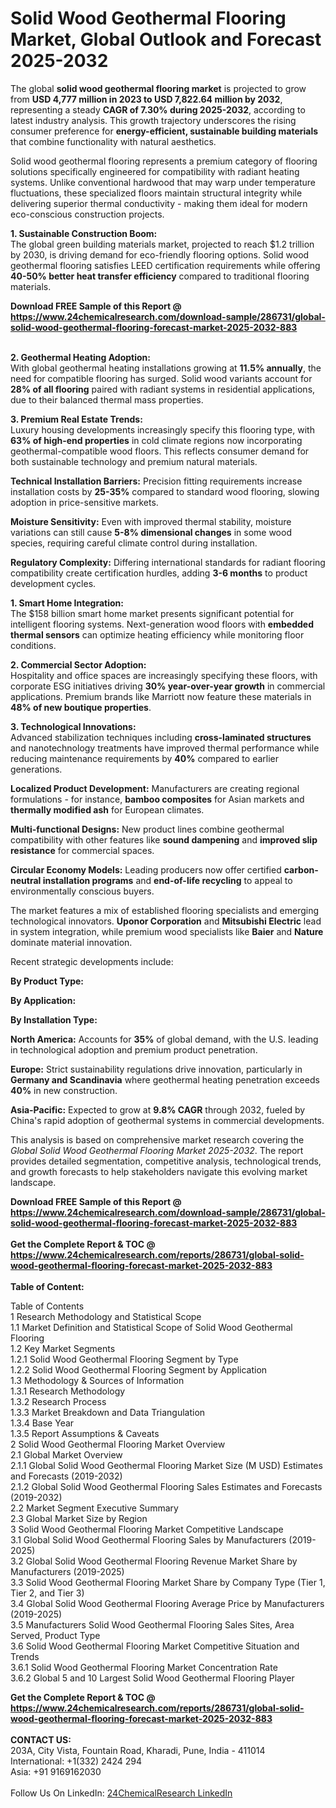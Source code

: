 <h1>Solid Wood Geothermal Flooring Market, Global Outlook and Forecast 2025-2032</h1><p>The global <strong>solid wood geothermal flooring market</strong> is projected to grow from <strong>USD 4,777 million in 2023 to USD 7,822.64 million by 2032</strong>, representing a steady <strong>CAGR of 7.30% during 2025-2032</strong>, according to latest industry analysis. This growth trajectory underscores the rising consumer preference for <strong>energy-efficient, sustainable building materials</strong> that combine functionality with natural aesthetics.</p><p>Solid wood geothermal flooring represents a premium category of flooring solutions specifically engineered for compatibility with radiant heating systems. Unlike conventional hardwood that may warp under temperature fluctuations, these specialized floors maintain structural integrity while delivering superior thermal conductivity - making them ideal for modern eco-conscious construction projects.</p><p><strong>1. Sustainable Construction Boom:</strong><br>
The global green building materials market, projected to reach $1.2 trillion by 2030, is driving demand for eco-friendly flooring options. Solid wood geothermal flooring satisfies LEED certification requirements while offering <strong>40-50% better heat transfer efficiency</strong> compared to traditional flooring materials.</p><div><b>Download FREE Sample of this Report @ 
            <a href="https://www.24chemicalresearch.com/download-sample/286731/global-solid-wood-geothermal-flooring-forecast-market-2025-2032-883">
            https://www.24chemicalresearch.com/download-sample/286731/global-solid-wood-geothermal-flooring-forecast-market-2025-2032-883</a></b></div><br><p><strong>2. Geothermal Heating Adoption:</strong><br>
With global geothermal heating installations growing at <strong>11.5% annually</strong>, the need for compatible flooring has surged. Solid wood variants account for <strong>28% of all flooring</strong> paired with radiant systems in residential applications, due to their balanced thermal mass properties.</p><p><strong>3. Premium Real Estate Trends:</strong><br>
Luxury housing developments increasingly specify this flooring type, with <strong>63% of high-end properties</strong> in cold climate regions now incorporating geothermal-compatible wood floors. This reflects consumer demand for both sustainable technology and premium natural materials.</p><p><strong>Technical Installation Barriers:</strong> Precision fitting requirements increase installation costs by <strong>25-35%</strong> compared to standard wood flooring, slowing adoption in price-sensitive markets.</p><p><strong>Moisture Sensitivity:</strong> Even with improved thermal stability, moisture variations can still cause <strong>5-8% dimensional changes</strong> in some wood species, requiring careful climate control during installation.</p><p><strong>Regulatory Complexity:</strong> Differing international standards for radiant flooring compatibility create certification hurdles, adding <strong>3-6 months</strong> to product development cycles.</p><p><strong>1. Smart Home Integration:</strong><br>
The $158 billion smart home market presents significant potential for intelligent flooring systems. Next-generation wood floors with <strong>embedded thermal sensors</strong> can optimize heating efficiency while monitoring floor conditions.</p><p><strong>2. Commercial Sector Adoption:</strong><br>
Hospitality and office spaces are increasingly specifying these floors, with corporate ESG initiatives driving <strong>30% year-over-year growth</strong> in commercial applications. Premium brands like Marriott now feature these materials in <strong>48% of new boutique properties</strong>.</p><p><strong>3. Technological Innovations:</strong><br>
Advanced stabilization techniques including <strong>cross-laminated structures</strong> and nanotechnology treatments have improved thermal performance while reducing maintenance requirements by <strong>40%</strong> compared to earlier generations.</p><p><strong>Localized Product Development:</strong> Manufacturers are creating regional formulations - for instance, <strong>bamboo composites</strong> for Asian markets and <strong>thermally modified ash</strong> for European climates.</p><p><strong>Multi-functional Designs:</strong> New product lines combine geothermal compatibility with other features like <strong>sound dampening</strong> and <strong>improved slip resistance</strong> for commercial spaces.</p><p><strong>Circular Economy Models:</strong> Leading producers now offer certified <strong>carbon-neutral installation programs</strong> and <strong>end-of-life recycling</strong> to appeal to environmentally conscious buyers.</p><p>The market features a mix of established flooring specialists and emerging technological innovators. <strong>Uponor Corporation</strong> and <strong>Mitsubishi Electric</strong> lead in system integration, while premium wood specialists like <strong>Baier</strong> and <strong>Nature</strong> dominate material innovation.</p><p>Recent strategic developments include:</p><p><strong>By Product Type:</strong></p><p><strong>By Application:</strong></p><p><strong>By Installation Type:</strong></p><p><strong>North America:</strong> Accounts for <strong>35%</strong> of global demand, with the U.S. leading in technological adoption and premium product penetration.</p><p><strong>Europe:</strong> Strict sustainability regulations drive innovation, particularly in <strong>Germany and Scandinavia</strong> where geothermal heating penetration exceeds <strong>40%</strong> in new construction.</p><p><strong>Asia-Pacific:</strong> Expected to grow at <strong>9.8% CAGR</strong> through 2032, fueled by China's rapid adoption of geothermal systems in commercial developments.</p><p>This analysis is based on comprehensive market research covering the <em>Global Solid Wood Geothermal Flooring Market 2025-2032</em>. The report provides detailed segmentation, competitive analysis, technological trends, and growth forecasts to help stakeholders navigate this evolving market landscape.</p><div><b>Download FREE Sample of this Report @ 
            <a href="https://www.24chemicalresearch.com/download-sample/286731/global-solid-wood-geothermal-flooring-forecast-market-2025-2032-883">
            https://www.24chemicalresearch.com/download-sample/286731/global-solid-wood-geothermal-flooring-forecast-market-2025-2032-883</a></b></div><br><div><b>Get the Complete Report & TOC @ 
            <a href="https://www.24chemicalresearch.com/reports/286731/global-solid-wood-geothermal-flooring-forecast-market-2025-2032-883">
            https://www.24chemicalresearch.com/reports/286731/global-solid-wood-geothermal-flooring-forecast-market-2025-2032-883</a></b></div><br>
            <b>Table of Content:</b><p>Table of Contents<br />
1 Research Methodology and Statistical Scope<br />
1.1 Market Definition and Statistical Scope of Solid Wood Geothermal Flooring<br />
1.2 Key Market Segments<br />
1.2.1 Solid Wood Geothermal Flooring Segment by Type<br />
1.2.2 Solid Wood Geothermal Flooring Segment by Application<br />
1.3 Methodology & Sources of Information<br />
1.3.1 Research Methodology<br />
1.3.2 Research Process<br />
1.3.3 Market Breakdown and Data Triangulation<br />
1.3.4 Base Year<br />
1.3.5 Report Assumptions & Caveats<br />
2 Solid Wood Geothermal Flooring Market Overview<br />
2.1 Global Market Overview<br />
2.1.1 Global Solid Wood Geothermal Flooring Market Size (M USD) Estimates and Forecasts (2019-2032)<br />
2.1.2 Global Solid Wood Geothermal Flooring Sales Estimates and Forecasts (2019-2032)<br />
2.2 Market Segment Executive Summary<br />
2.3 Global Market Size by Region<br />
3 Solid Wood Geothermal Flooring Market Competitive Landscape<br />
3.1 Global Solid Wood Geothermal Flooring Sales by Manufacturers (2019-2025)<br />
3.2 Global Solid Wood Geothermal Flooring Revenue Market Share by Manufacturers (2019-2025)<br />
3.3 Solid Wood Geothermal Flooring Market Share by Company Type (Tier 1, Tier 2, and Tier 3)<br />
3.4 Global Solid Wood Geothermal Flooring Average Price by Manufacturers (2019-2025)<br />
3.5 Manufacturers Solid Wood Geothermal Flooring Sales Sites, Area Served, Product Type<br />
3.6 Solid Wood Geothermal Flooring Market Competitive Situation and Trends<br />
3.6.1 Solid Wood Geothermal Flooring Market Concentration Rate<br />
3.6.2 Global 5 and 10 Largest Solid Wood Geothermal Flooring Player</p><div><b>Get the Complete Report & TOC @ 
            <a href="https://www.24chemicalresearch.com/reports/286731/global-solid-wood-geothermal-flooring-forecast-market-2025-2032-883">
            https://www.24chemicalresearch.com/reports/286731/global-solid-wood-geothermal-flooring-forecast-market-2025-2032-883</a></b></div><br><b>CONTACT US:</b><br>
            203A, City Vista, Fountain Road, Kharadi, Pune, India - 411014<br>
            International: +1(332) 2424 294<br>
            Asia: +91 9169162030 <br><br>
            Follow Us On LinkedIn: <a href="https://www.linkedin.com/company/24chemicalresearch/">24ChemicalResearch LinkedIn</a>